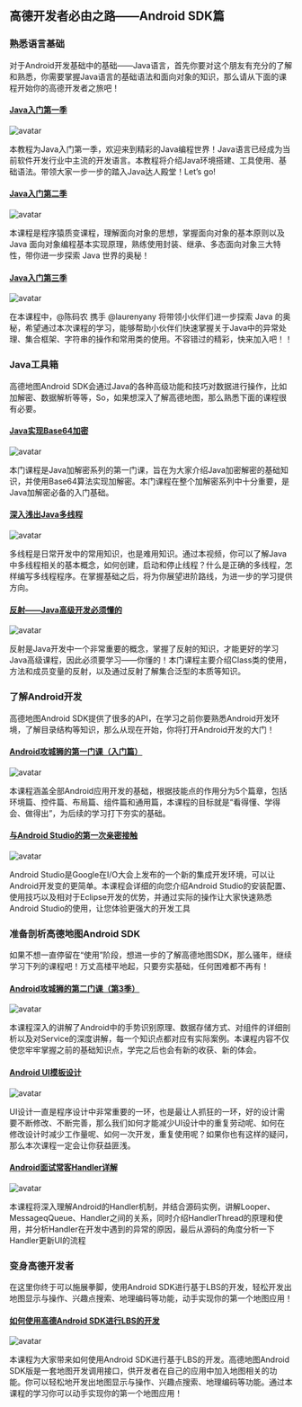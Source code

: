 ## 高德开发者必由之路——Android SDK篇

### 熟悉语言基础

对于Android开发基础中的基础——Java语言，首先你要对这个朋友有充分的了解和熟悉，你需要掌握Java语言的基础语法和面向对象的知识，那么请从下面的课程开始你的高德开发者之旅吧！

#### [Java入门第一季](https://www.imooc.com/learn/85)

![avatar](https://img2.mukewang.com/57035ff200014b8a06000338-240-135.jpg)

本教程为Java入门第一季，欢迎来到精彩的Java编程世界！Java语言已经成为当前软件开发行业中主流的开发语言。本教程将介绍Java环境搭建、工具使用、基础语法。带领大家一步一步的踏入Java达人殿堂！Let’s go!

#### [Java入门第二季](https://www.imooc.com/learn/124)

![avatar](https://img3.mukewang.com/570360620001390f06000338-240-135.jpg)

本课程是程序猿质变课程，理解面向对象的思想，掌握面向对象的基本原则以及 Java 面向对象编程基本实现原理，熟练使用封装、继承、多态面向对象三大特性，带你进一步探索 Java 世界的奥秘！

#### [Java入门第三季](https://www.imooc.com/learn/110)

![avatar](https://img4.mukewang.com/5703604a0001694406000338-240-135.jpg)

在本课程中，@陈码农 携手 @laurenyany 将带领小伙伴们进一步探索 Java 的奥秘，希望通过本次课程的学习，能够帮助小伙伴们快速掌握关于Java中的异常处理、集合框架、字符串的操作和常用类的使用。不容错过的精彩，快来加入吧！！

### Java工具箱

高德地图Android SDK会通过Java的各种高级功能和技巧对数据进行操作，比如加解密、数据解析等等，So，如果想深入了解高德地图，那么熟悉下面的课程很有必要。

#### [Java实现Base64加密](https://www.imooc.com/learn/285)

![avatar](https://img3.mukewang.com/54c897470001051d06000338-240-135.jpg)

本门课程是Java加解密系列的第一门课，旨在为大家介绍Java加密解密的基础知识，并使用Base64算法实现加解密。本门课程在整个加解密系列中十分重要，是Java加解密必备的入门基础。

#### [深入浅出Java多线程](https://www.imooc.com/learn/202)

![avatar](https://img1.mukewang.com/5704a9550001f74606000338-240-135.jpg)

多线程是日常开发中的常用知识，也是难用知识。通过本视频，你可以了解Java中多线程相关的基本概念，如何创建，启动和停止线程？什么是正确的多线程，怎样编写多线程程序。在掌握基础之后，将为你展望进阶路线，为进一步的学习提供方向。

#### [反射——Java高级开发必须懂的](https://www.imooc.com/learn/199)

![avatar](https://img2.mukewang.com/5774d7e00001eb9206000338-240-135.jpg)

反射是Java开发中一个非常重要的概念，掌握了反射的知识，才能更好的学习Java高级课程，因此必须要学习——你懂的！本门课程主要介绍Class类的使用，方法和成员变量的反射，以及通过反射了解集合泛型的本质等知识。

### 了解Android开发

高德地图Android SDK提供了很多的API，在学习之前你要熟悉Android开发环境，了解目录结构等知识，那么从现在开始，你将打开Android开发的大门！

#### [Android攻城狮的第一门课（入门篇）](https://www.imooc.com/learn/96)

![avatar](https://img2.mukewang.com/53bf89100001684e06000338-240-135.jpg)

本课程涵盖全部Android应用开发的基础，根据技能点的作用分为5个篇章，包括环境篇、控件篇、布局篇、组件篇和通用篇，本课程的目标就是“看得懂、学得会、做得出”，为后续的学习打下夯实的基础。

#### [与Android Studio的第一次亲密接触](https://www.imooc.com/learn/206)

![avatar](https://img3.mukewang.com/576b7c8b0001468206000338-240-135.jpg)

Android Studio是Google在I/O大会上发布的一个新的集成开发环境，可以让Android开发变的更简单。本课程会详细的向您介绍Android Studio的安装配置、使用技巧以及相对于Eclipse开发的优势，并通过实际的操作让大家快速熟悉Android Studio的使用，让您体验更强大的开发工具

### 准备剖析高德地图Android SDK

如果不想一直停留在“使用”阶段，想进一步的了解高德地图SDK，那么骚年，继续学习下列的课程吧！万丈高楼平地起，只要夯实基础，任何困难都不再有！

#### [Android攻城狮的第二门课（第3季）](https://www.imooc.com/learn/179)

![avatar](https://img3.mukewang.com/57075cbc00012aaf06000338-240-135.jpg)

本课程深入的讲解了Android中的手势识别原理、数据存储方式、对组件的详细剖析以及对Service的深度讲解，每一个知识点都对应有实际案例。本课程内容不仅使您牢牢掌握之前的基础知识点，学完之后也会有新的收获、新的体会。

#### [Android UI模板设计](https://www.imooc.com/learn/247)

![avatar](https://img.mukewang.com/570758010001b33006000338-240-135.jpg)

UI设计一直是程序设计中非常重要的一环，也是最让人抓狂的一环，好的设计需要不断修改、不断完善，那么我们如何才能减少UI设计中的重复劳动呢、如何在修改设计时减少工作量呢、如何一次开发，重复使用呢？如果你也有这样的疑问，那么本次课程一定会让你获益匪浅。

#### [Android面试常客Handler详解](https://www.imooc.com/learn/267)

![avatar](https://img4.mukewang.com/549a72970001c9d906000338-240-135.jpg)

本课程将深入理解Android的Handler机制，并结合源码实例，讲解Looper、MessageqQueue、Handler之间的关系，同时介绍HandlerThread的原理和使用，并分析Handler在开发中遇到的异常的原因，最后从源码的角度分析一下Handler更新UI的流程

### 变身高德开发者

在这里你终于可以施展拳脚，使用Android SDK进行基于LBS的开发，轻松开发出地图显示与操作、兴趣点搜索、地理编码等功能，动手实现你的第一个地图应用！

#### [如何使用高德Android SDK进行LBS的开发](https://www.imooc.com/learn/339)

![avatar](https://img2.mukewang.com/550a78720001f37a06000338-240-135.jpg)

本课程为大家带来如何使用Android SDK进行基于LBS的开发。高德地图Android SDK版是一套地图开发调用接口，供开发者在自己的应用中加入地图相关的功能。你可以轻松地开发出地图显示与操作、兴趣点搜索、地理编码等功能。通过本课程的学习你可以动手实现你的第一个地图应用！

